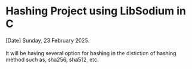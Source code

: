# Hashing Project using LibSodium in C
[Date] Sunday, 23 February 2025.<br>
<br>
It will be having several option for hashing in the distiction of hashing method such as, sha256, sha512, etc. 